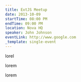 ```yaml
---
title: ExtJS Meetup
date: 2013-10-09
startTime: 08:00 PM
endTime: 09:00 PM
location: Nova HQ
speaker: John Johnson
eventLink: http://www.google.com
_template: single-event
---
```

<p>
	 lorel
</p>
<p>
	 lorem
</p>
<p>
	 lorem
</p>